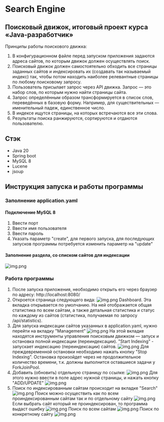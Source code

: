 # Search Engine
## Поисковый движок, итоговый проект курса «Java-разработчик»

Принципы работы поискового движка:
1.  В конфигурационном файле перед запуском приложения задаются
    адреса сайтов, по которым движок должен осуществлять поиск.
2. Поисковый движок должен самостоятельно обходить все страницы заданных сайтов и индексировать их (создавать так называемый индекс) так, чтобы потом находить наиболее релевантные страницы по любому поисковому запросу.
3.  Пользователь присылает запрос через API движка. Запрос — это набор слов, по которым нужно найти страницы сайта.
4. Запрос определённым образом трансформируется в список слов, переведённых в базовую форму. Например, для существительных — именительный падеж, единственное число.
5.  В индексе ищутся страницы, на которых встречаются все эти слова.
6.  Результаты поиска ранжируются, сортируются и отдаются пользователю.

## Стэк
* Java 20
* Spring boot
* MySQL 8
* Lucene
* jsoup

## Инструкция запуска и работы программы
### Заполнение application.yaml
#### Подключение MySQL 8
1. Ввести порт
2. Ввести имя пользователя
3. Ввести пароль
4. Указать параметр "create", для первого запуска, для последующих запусков программы потребуется изменить параметр на "update"
#### Заполнение раздела, со списком сайтов для индексации
![img.png](img/2.png)

### Работа программы
1. После запуска приложения, необходимо открыть его через браузер по адресу: http://localhost:8080/
2. Откроется страница следующего вида:
   ![img.png](img/3.png)
   Dashboard. Эта вкладка открывается по умолчанию. На ней
   отображается общая статистика по всем сайтам, а также детальная статистика и статус по каждому из сайтов (статистика, получаемая по запросу /api/statistics).
3. Для запуска индексации сайтов указанных в application.yaml, нужно перейти на вкладку "Management"
   ![img.png](img/4.png)
   На этой вкладке находятся инструменты управления поисковым движком — запуск и остановка полной индексации (переиндексации).
   "Start Indexing" - запускает индексацию (переиндексации) сайтов.
   ![img.png](img/5.png)
   Для преждевременной остановки необходимо нажать кнопку "Stop Indexing". Остановка произойдет через не продолжительное количество времени, т.к. должны выполнится оставшиеся задачи у ForkJoinPool.
4. Добавить (обновить) отдельную страницу по ссылке:
   ![img.png](img/6.png)
   Для этого нужно ввести в поле адрес нужной страницы, и нажать кнопку "ADD/UPDATE"
   ![img.png](img/7.png)
5. Поиск по индексированным сайтам происходит на вкладке "Search"
   ![img.png](img/8.png)
   Поиск можно осуществить как по всем проиндексированным сайтам так и по отдельному сайту
   ![img.png](img/9.png)
   Если выбрать сайт который не проиндексирован, то программа выдаст ошибку
   ![img.png](img/10.png)
   Поиск по всем сайтам
   ![img.png](img/11.png)
   Поиск по конкретному сайту
   ![img.png](img/12.png)
   